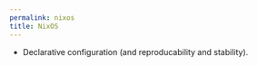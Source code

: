 ```yaml
---
permalink: nixos
title: NixOS
---
```

- Declarative configuration (and reproducability and stability).
